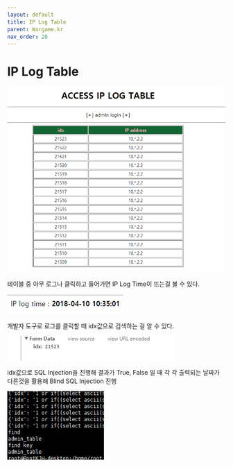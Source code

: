 ```yaml
---
layout: default
title: IP Log Table
parent: Wargame.kr
nav_order: 20
---
```


# IP Log Table

![index](/assets/images/wargame_kr/ip_log_table/1.png)

테이블 중 아무 로그나 클릭하고 들어가면 IP Log Time이 뜨는걸 볼 수 있다.

![index](/assets/images/wargame_kr/ip_log_table/2.png)

개발자 도구로 로그를 클릭할 때 idx값으로 검색하는 걸 알 수 있다.

![index](/assets/images/wargame_kr/ip_log_table/3.png)

idx값으로 SQL Injection을 진행해 결과가 True, False 일 때 각 각 출력되는 날짜가 다른것을 활용해 Blind SQL Injection 진행  

![index](/assets/images/wargame_kr/ip_log_table/4.png)